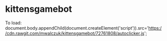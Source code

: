 # kittensgamebot
To load:
document.body.appendChild(document.createElement('script')).src='https://cdn.rawgit.com/mwalczuk/kittensgamebot/72761808/autoclicker.js';

